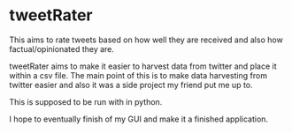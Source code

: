 # tweetRater
This aims to rate tweets based on how well they are received and also how factual/opinionated they are.

tweetRater aims to make it easier to harvest data from twitter and place it within a csv file.
The main point of this is to make data harvesting from twitter easier and also it was a side project my friend put me up to.

This is supposed to be run with in python.

I hope to eventually finish of my GUI and make it a finished application.

